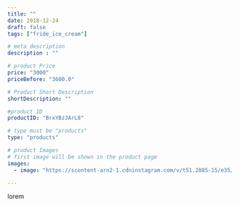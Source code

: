 ```yaml
---
title: ""
date: 2018-12-24
draft: false
tags: ["fride_ice_cream"]

# meta description
description : ""

# product Price
price: "3000"
priceBefore: "3600.0"

# Product Short Description
shortDescription: ""

#product ID
productID: "BrxYBzJArL8"

# type must be "products"
type: "products"

# product Images
# first image will be shown in the product page
images:
  - image: "https://scontent-arn2-1.cdninstagram.com/v/t51.2885-15/e35/46735310_223908071865781_6751057314435024360_n.jpg?se=7&tp=1&_nc_ht=scontent-arn2-1.cdninstagram.com&_nc_cat=101&_nc_ohc=wAcqVsDUePcAX-9GIsv&ccb=7-4&oh=d74ac9289b47c072db9fce53d91bc833&oe=6083C788&ig_cache_key=MTk0MTQzODU5MTEyMTE0MjUyNA%3D%3D.2-ccb7-4"

---
```

lorem
